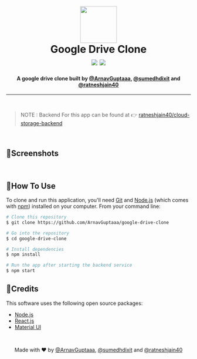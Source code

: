<!-- Logo and Title -->
<h1 align="center">
    <img src="https://upload.wikimedia.org/wikipedia/commons/7/74/Googledrive_logo.svg" height=100>
    <br />
    Google Drive Clone
    <br />
    <img src="https://img.shields.io/github/languages/count/ArnavGuptaaa/google-drive-clone?style=flat-square">
    <img src="https://img.shields.io/github/contributors/ArnavGuptaaa/google-drive-clone?style=flat-square"> 
</h1>

<!-- Description -->
<h4 align="center">
    A google drive clone built by
    <a href="https://github.com/ArnavGuptaaa/">@ArnavGuptaaa</a>,
    <a href="https://github.com/sumedhdixit/">@sumedhdixit</a> and
    <a href="https://github.com/ratneshjain40/">@ratneshjain40</a>
</h4>

---

<br />

> NOTE : Backend For this app can be found at 👉 [ratneshjain40/cloud-storage-backend](https://github.com/ratneshjain40/cloud-storage-backend)

<br />

## 📌Screenshots

<br />

## 📌How To Use

To clone and run this application, you'll need [Git](https://git-scm.com) and [Node.js](https://nodejs.org/en/download/) (which comes with [npm](http://npmjs.com)) installed on your computer. From your command line:

```bash
# Clone this repository
$ git clone https://github.com/ArnavGuptaaa/google-drive-clone

# Go into the repository
$ cd google-drive-clone

# Install dependencies
$ npm install

# Run the app after starting the backend service
$ npm start
```

## 📌Credits

This software uses the following open source packages:
- [Node.js](https://nodejs.org/)
- [React.js](https://github.com/facebook/react)
- [Material UI](https://mui.com/)


<!-- Footer -->
<br />

<p align="center">
    Made with ❤️ by
    <a href="https://github.com/ArnavGuptaaa/">@ArnavGuptaaa</a>,
    <a href="https://github.com/sumedhdixit/">@sumedhdixit</a> and
    <a href="https://github.com/ratneshjain40/">@ratneshjain40</a>
</p>
